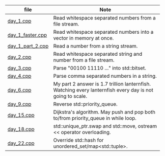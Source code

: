 file|Note
--|--
[day_1.cpp](day_1.cpp)|Read whitespace separated numbers from a file stream.
[day_1_faster.cpp](day_1_faster.cpp)|Read whitespace separated numbers into a vector in memory at once.
[day_1_part_2.cpp](day_1_part_2.cpp)|Read a number from a string stream.
[day_2.cpp](day_2.cpp)|Read whitespace separated string and number from a file stream.
[day_3.cpp](day_3.cpp)|Parse "00100 11110 ..." into std::bitset.
[day_4.cpp](day_4.cpp)|Parse comma separated numbers in a string.
[day_6.cpp](day_6.cpp)|My part 2 answer is 1.7 trillion lanternfish. Watching every lanternfish every day is not going to scale.
[day_9.cpp](day_9.cpp)|Reverse std::priority_queue.
[day_15.cpp](day_15.cpp)|Dijkstra's algorithm. May push and pop both to/from priority_queue in while loop.
[day_18.cpp](day_18.cpp)|std::unique_ptr.swap and std::move, ostream << operator overloading.
[day_22.cpp](day_22.cpp)|Override std::hash for unordered_set/map\<std::tuple\>.
